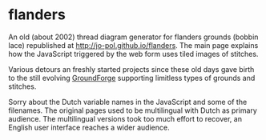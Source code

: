 # flanders
An old (about 2002) thread diagram generator for flanders grounds (bobbin lace)
republished at http://jo-pol.github.io/flanders.
The main page explains how the JavaScript triggered by the web form uses tiled images of stitches.

Various detours an freshly started projects since these old days
gave birth to the still evolving [GroundForge] supporting limitless types of grounds and stitches.

[GroundForge]: https://d-bl.github.io/GroundForge/

Sorry about the Dutch variable names in the JavaScript and some of the filenames.
The original pages used to be multilingual with Dutch as primary audience.
The multilingual versions took too much effort to recover,
an English user interface reaches a wider audience.